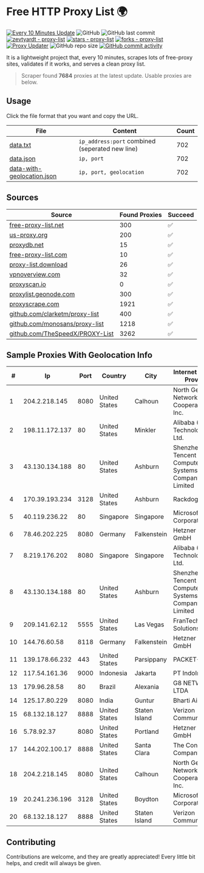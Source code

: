 
# Free HTTP Proxy List 🌍

[![Every 10 Minutes Update](https://github.com/mertguvencli/http-proxy-list/actions/workflows/main.yml/badge.svg?branch=main)](https://github.com/mertguvencli/http-proxy-list/actions/workflows/main.yml)
![GitHub](https://img.shields.io/github/license/mertguvencli/http-proxy-list)
![GitHub last commit](https://img.shields.io/github/last-commit/mertguvencli/http-proxy-list)
[![zevtyardt - proxy-list](https://img.shields.io/static/v1?label=zevtyardt&message=proxy-list&color=blue&logo=github)](https://github.com/zevtyardt/proxy-list "Go to GitHub repo")
[![stars - proxy-list](https://img.shields.io/github/stars/zevtyardt/proxy-list?style=social)](https://github.com/zevtyardt/proxy-list)
[![forks - proxy-list](https://img.shields.io/github/forks/zevtyardt/proxy-list?style=social)](https://github.com/zevtyardt/proxy-list)
[![Proxy Updater](https://github.com/zevtyardt/proxy-list/workflows/Proxy%20Updater/badge.svg)](https://github.com/zevtyardt/proxy-list/actions?query=workflow:"Proxy+Updater")
![GitHub repo size](https://img.shields.io/github/repo-size/zevtyardt/proxy-list)
[![GitHub commit activity](https://img.shields.io/github/commit-activity/m/zevtyardt/proxy-list?logo=commits)](https://github.com/zevtyardt/proxy-list/commits/main)

It is a lightweight project that, every 10 minutes, scrapes lots of free-proxy sites, validates if it works, and serves a clean proxy list.

> Scraper found **7684** proxies at the latest update. Usable proxies are below.

## Usage

Click the file format that you want and copy the URL.

|File|Content|Count|
|----|-------|-----|
|[data.txt](https://raw.githubusercontent.com/mertguvencli/http-proxy-list/main/proxy-list/data.txt)|`ip_address:port` combined (seperated new line)|702|
|[data.json](https://raw.githubusercontent.com/mertguvencli/http-proxy-list/main/proxy-list/data.json)|`ip, port`|702|
|[data-with-geolocation.json](https://raw.githubusercontent.com/mertguvencli/http-proxy-list/main/proxy-list/data-with-geolocation.json)|`ip, port, geolocation`|702|

## Sources

|Source|Found Proxies|Succeed|
|------|-------------|-------|
|[free-proxy-list.net](https://free-proxy-list.net)|300|✅|
|[us-proxy.org](https://www.us-proxy.org)|200|✅|
|[proxydb.net](http://proxydb.net)|15|✅|
|[free-proxy-list.com](https://free-proxy-list.com/?page=&port=&type%5B%5D=http&type%5B%5D=https&up_time=0&search=Search)|10|✅|
|[proxy-list.download](https://www.proxy-list.download/HTTP)|26|✅|
|[vpnoverview.com](https://vpnoverview.com/privacy/anonymous-browsing/free-proxy-servers)|32|✅|
|[proxyscan.io](https://www.proxyscan.io)|0|✅|
|[proxylist.geonode.com](https://proxylist.geonode.com/api/proxy-list?limit=300&page=1&sort_by=lastChecked&sort_type=desc&protocols=http,https)|300|✅|
|[proxyscrape.com](https://api.proxyscrape.com/v2/?request=displayproxies&protocol=http&timeout=10000&country=all&ssl=all&anonymity=all)|1921|✅|
|[github.com/clarketm/proxy-list](https://raw.githubusercontent.com/clarketm/proxy-list/master/proxy-list-raw.txt)|400|✅|
|[github.com/monosans/proxy-list](https://raw.githubusercontent.com/monosans/proxy-list/main/proxies/http.txt)|1218|✅|
|[github.com/TheSpeedX/PROXY-List](https://raw.githubusercontent.com/TheSpeedX/PROXY-List/master/http.txt)|3262|✅|


## Sample Proxies With Geolocation Info

|#|Ip|Port|Country|City|Internet Service Provider|
|-|--|----|-------|----|-------------------------|
|1|204.2.218.145|8080|United States|Calhoun|North Georgia Network Cooperative, Inc.|
|2|198.11.172.137|80|United States|Minkler|Alibaba (US) Technology Co., Ltd.|
|3|43.130.134.188|80|United States|Ashburn|Shenzhen Tencent Computer Systems Company Limited|
|4|170.39.193.234|3128|United States|Ashburn|Rackdog, LLC|
|5|40.119.236.22|80|Singapore|Singapore|Microsoft Corporation|
|6|78.46.202.225|8080|Germany|Falkenstein|Hetzner Online GmbH|
|7|8.219.176.202|8080|Singapore|Singapore|Alibaba (US) Technology Co., Ltd.|
|8|43.130.134.188|80|United States|Ashburn|Shenzhen Tencent Computer Systems Company Limited|
|9|209.141.62.12|5555|United States|Las Vegas|FranTech Solutions|
|10|144.76.60.58|8118|Germany|Falkenstein|Hetzner Online GmbH|
|11|139.178.66.232|443|United States|Parsippany|PACKET-HOST|
|12|117.54.161.36|9000|Indonesia|Jakarta|PT IndoInternet|
|13|179.96.28.58|80|Brazil|Alexania|G8 NETWORKS LTDA|
|14|125.17.80.229|8080|India|Guntur|Bharti Airtel|
|15|68.132.18.127|8888|United States|Staten Island|Verizon Communications|
|16|5.78.92.37|8080|United States|Portland|Hetzner Online GmbH|
|17|144.202.100.17|8888|United States|Santa Clara|The Constant Company|
|18|204.2.218.145|8080|United States|Calhoun|North Georgia Network Cooperative, Inc.|
|19|20.241.236.196|3128|United States|Boydton|Microsoft Corporation|
|20|68.132.18.127|8888|United States|Staten Island|Verizon Communications|



## Contributing

Contributions are welcome, and they are greatly appreciated! Every
little bit helps, and credit will always be given.

